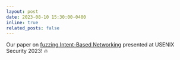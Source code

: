 ```yaml
---
layout: post
date: 2023-08-10 15:30:00-0400
inline: true
related_posts: false
---
```


Our paper on [fuzzing Intent-Based Networking](https://www.usenix.org/conference/usenixsecurity23/presentation/kim-jiwon) presented at USENIX Security 2023! :fire: